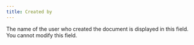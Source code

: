 ```yaml
---
title: Created by
---
```



The name of the user who created the document is displayed in this field. You cannot modify this field.
